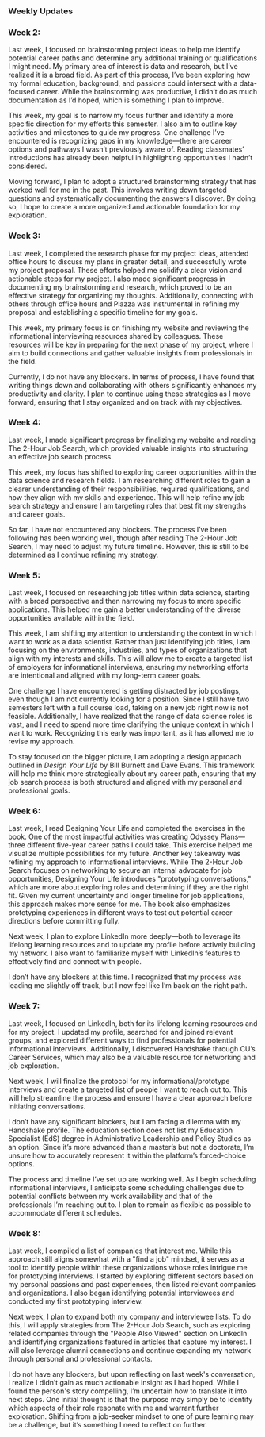 ### Weekly Updates

### Week 2:
Last week, I focused on brainstorming project ideas to help me identify potential career paths and determine any additional training or qualifications I might need. My primary area of interest is data and research, but I’ve realized it is a broad field. As part of this process, I’ve been exploring how my formal education, background, and passions could intersect with a data-focused career. While the brainstorming was productive, I didn’t do as much documentation as I’d hoped, which is something I plan to improve.

This week, my goal is to narrow my focus further and identify a more specific direction for my efforts this semester. I also aim to outline key activities and milestones to guide my progress. One challenge I’ve encountered is recognizing gaps in my knowledge—there are career options and pathways I wasn’t previously aware of. Reading classmates’ introductions has already been helpful in highlighting opportunities I hadn’t considered.

Moving forward, I plan to adopt a structured brainstorming strategy that has worked well for me in the past. This involves writing down targeted questions and systematically documenting the answers I discover. By doing so, I hope to create a more organized and actionable foundation for my exploration.

### Week 3:
Last week, I completed the research phase for my project ideas, attended office hours to discuss my plans in greater detail, and successfully wrote my project proposal. These efforts helped me solidify a clear vision and actionable steps for my project. I also made significant progress in documenting my brainstorming and research, which proved to be an effective strategy for organizing my thoughts. Additionally, connecting with others through office hours and Piazza was instrumental in refining my proposal and establishing a specific timeline for my goals.

This week, my primary focus is on finishing my website and reviewing the informational interviewing resources shared by colleagues. These resources will be key in preparing for the next phase of my project, where I aim to build connections and gather valuable insights from professionals in the field.

Currently, I do not have any blockers. In terms of process, I have found that writing things down and collaborating with others significantly enhances my productivity and clarity. I plan to continue using these strategies as I move forward, ensuring that I stay organized and on track with my objectives.

### Week 4:
Last week, I made significant progress by finalizing my website and reading The 2-Hour Job Search, which provided valuable insights into structuring an effective job search process.

This week, my focus has shifted to exploring career opportunities within the data science and research fields. I am researching different roles to gain a clearer understanding of their responsibilities, required qualifications, and how they align with my skills and experience. This will help refine my job search strategy and ensure I am targeting roles that best fit my strengths and career goals.

So far, I have not encountered any blockers. The process I’ve been following has been working well, though after reading The 2-Hour Job Search, I may need to adjust my future timeline. However, this is still to be determined as I continue refining my strategy.

### Week 5:
Last week, I focused on researching job titles within data science, starting with a broad perspective and then narrowing my focus to more specific applications. This helped me gain a better understanding of the diverse opportunities available within the field.  

This week, I am shifting my attention to understanding the context in which I want to work as a data scientist. Rather than just identifying job titles, I am focusing on the environments, industries, and types of organizations that align with my interests and skills. This will allow me to create a targeted list of employers for informational interviews, ensuring my networking efforts are intentional and aligned with my long-term career goals.  

One challenge I have encountered is getting distracted by job postings, even though I am not currently looking for a position. Since I still have two semesters left with a full course load, taking on a new job right now is not feasible. Additionally, I have realized that the range of data science roles is vast, and I need to spend more time clarifying the unique context in which I want to work. Recognizing this early was important, as it has allowed me to revise my approach.  

To stay focused on the bigger picture, I am adopting a design approach outlined in *Design Your Life* by Bill Burnett and Dave Evans. This framework will help me think more strategically about my career path, ensuring that my job search process is both structured and aligned with my personal and professional goals.

### Week 6:
Last week, I read Designing Your Life and completed the exercises in the book. One of the most impactful activities was creating Odyssey Plans—three different five-year career paths I could take. This exercise helped me visualize multiple possibilities for my future. Another key takeaway was refining my approach to informational interviews. While The 2-Hour Job Search focuses on networking to secure an internal advocate for job opportunities, Designing Your Life introduces "prototyping conversations," which are more about exploring roles and determining if they are the right fit. Given my current uncertainty and longer timeline for job applications, this approach makes more sense for me. The book also emphasizes prototyping experiences in different ways to test out potential career directions before committing fully.

Next week, I plan to explore LinkedIn more deeply—both to leverage its lifelong learning resources and to update my profile before actively building my network. I also want to familiarize myself with LinkedIn’s features to effectively find and connect with people.

I don’t have any blockers at this time. I recognized that my process was leading me slightly off track, but I now feel like I’m back on the right path.

### Week 7:
Last week, I focused on LinkedIn, both for its lifelong learning resources and for my project. I updated my profile, searched for and joined relevant groups, and explored different ways to find professionals for potential informational interviews. Additionally, I discovered Handshake through CU’s Career Services, which may also be a valuable resource for networking and job exploration.

Next week, I will finalize the protocol for my informational/prototype interviews and create a targeted list of people I want to reach out to. This will help streamline the process and ensure I have a clear approach before initiating conversations.

I don’t have any significant blockers, but I am facing a dilemma with my Handshake profile. The education section does not list my Education Specialist (EdS) degree in Administrative Leadership and Policy Studies as an option. Since it’s more advanced than a master’s but not a doctorate, I’m unsure how to accurately represent it within the platform’s forced-choice options.

The process and timeline I’ve set up are working well. As I begin scheduling informational interviews, I anticipate some scheduling challenges due to potential conflicts between my work availability and that of the professionals I’m reaching out to. I plan to remain as flexible as possible to accommodate different schedules.

### Week 8:
Last week, I compiled a list of companies that interest me. While this approach still aligns somewhat with a "find a job" mindset, it serves as a tool to identify people within these organizations whose roles intrigue me for prototyping interviews. I started by exploring different sectors based on my personal passions and past experiences, then listed relevant companies and organizations. I also began identifying potential interviewees and conducted my first prototyping interview.

Next week, I plan to expand both my company and interviewee lists. To do this, I will apply strategies from The 2-Hour Job Search, such as exploring related companies through the "People Also Viewed" section on LinkedIn and identifying organizations featured in articles that capture my interest. I will also leverage alumni connections and continue expanding my network through personal and professional contacts.

I do not have any blockers, but upon reflecting on last week's conversation, I realize I didn’t gain as much actionable insight as I had hoped. While I found the person's story compelling, I’m uncertain how to translate it into next steps. One initial thought is that the purpose may simply be to identify which aspects of their role resonate with me and warrant further exploration. Shifting from a job-seeker mindset to one of pure learning may be a challenge, but it’s something I need to reflect on further.
